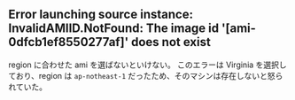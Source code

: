 ## Error launching source instance: InvalidAMIID.NotFound: The image id '[ami-0dfcb1ef8550277af]' does not exist

region に合わせた ami を選ばないといけない。
このエラーは Virginia を選択しており、region は `ap-notheast-1` だったため、そのマシンは存在しないと怒られていた。
